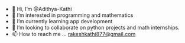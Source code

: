 - 👋 Hi, I’m @Adithya-Kathi
- 👀 I’m interested in programming and mathematics
- 🌱 I’m currently learning app development
- 💞️ I’m looking to collaborate on python projects and math internships.
- 📫 How to reach me ...
rakeshkathi877@gmail.com
<!---
Adithya-Kathi/Adithya-Kathi is a ✨ special ✨ repository because its `README.md` (this file) appears on your GitHub profile.
You can click the Preview link to take a look at your changes.
--->
